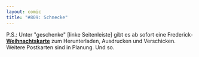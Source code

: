 ```yaml
---
layout: comic
title: "#809: Schnecke"
---
```


P.S.: Unter "geschenke" [linke Seitenleiste] gibt es ab sofort eine Frederick-<a href="http://www.fonflatter.de/?c=karten"><strong>Weihnachtskarte</strong></a> zum Herunterladen, Ausdrucken und Verschicken. Weitere Postkarten sind in Planung.
Und so.
